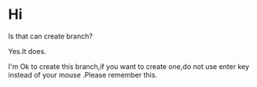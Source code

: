 # Hi
Is that can create branch?

Yes.It does.

I'm Ok to create this branch,if you want to create one,do not use enter key instead of your mouse .Please remember this.
